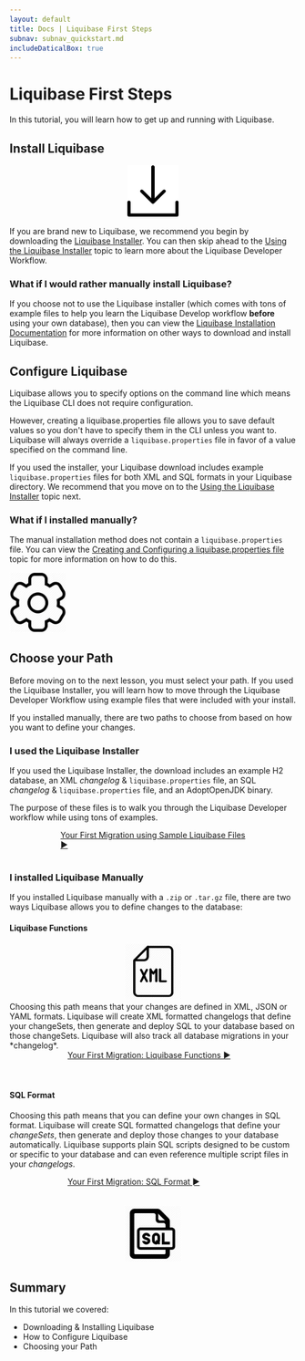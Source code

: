```yaml
---
layout: default
title: Docs | Liquibase First Steps 
subnav: subnav_quickstart.md
includeDaticalBox: true
---
```

# Liquibase First Steps
In this tutorial, you will learn how to get up and running with Liquibase.

## Install Liquibase
<div class="tile-container">
  <div class="tile-item" align="center">
    <img src="/images/quickstart/download_icon.png" width="90px" alt="Download Icon">
  </div>

<div class="tile-item" markdown="1">

If you are brand new to Liquibase, we recommend you begin by downloading the <a href="https://download.liquibase.org/download/?frm=n" target="_blank">Liquibase Installer</a>. You can then skip ahead to the <a href="/documentation/workflows/using-the-lb-installer.html">Using the Liquibase Installer</a> topic to learn more about the Liquibase Developer Workflow.

### What if I would rather manually install Liquibase?
If you choose not to use the Liquibase installer (which comes with tons of example files to help you learn the Liquibase Develop workflow **before** using your own database), then you can view the [Liquibase Installation Documentation](/documentation/installation/index.html) for more information on other ways to download and install Liquibase.
</div>
</div>

## Configure Liquibase
<div class="tile-container">
<div class="tile-item" markdown="1">

Liquibase allows you to specify options on the command line which means the Liquibase CLI does not require configuration. 

However, creating a liquibase.properties file allows you to save default values so you don't have to specify them in the CLI unless you want to. 
Liquibase will always override a `liquibase.properties` file in favor of a value specified on the command line.

If you used the installer, your Liquibase download includes example `liquibase.properties` files for both XML and SQL formats in your Liquibase directory. 
We recommend that you move on to the <a href="/documentation/workflows/using-the-lb-installer.html">Using the Liquibase Installer</a> topic next.

### What if I installed manually?

The manual installation method does not contain a `liquibase.properties` file. You can view the [Creating and Configuring a liquibase.properties file](/documentation/config_properties.html) topic for more information on how to do this.
</div>

<div class="tile-item">
  <img src="/images/quickstart/configure.png" width="100px" alt="Configure Icon">
  </div>
</div>

## Choose your Path
Before moving on to the next lesson, you must select your path. If you used the Liquibase Installer, you will learn how to move through the Liquibase Developer Workflow using example files that were included with your install. 

If you installed manually, there are two paths to choose from based on how you want to define your changes.

### **I used the Liquibase Installer**
If you used the Liquibase Installer, the download includes an example H2 database, an XML *changelog* & `liquibase.properties` file, an SQL *changelog* & `liquibase.properties` file, and an AdoptOpenJDK binary.

The purpose of these files is to walk you through the Liquibase Developer workflow while using tons of examples.

<div class="cta-container" style="margin-left: auto; margin-right: auto; width: 325px; height: 50px">
<div class="cta cta--block"><a href="/documentation/workflows/using-the-lb-installer.html">Your First Migration using Sample Liquibase Files ►</a></div></div>

### **I installed Liquibase Manually**
If you installed Liquibase manually with a `.zip` or `.tar.gz` file, there are two ways Liquibase allows you to define changes to the database:

#### Liquibase Functions

<div class="tile-container">
  <div class="tile-item" align="center">
    <img src="/images/quickstart/xml-icon.png" width="100px" alt="XML Icon">
  </div>

<div class="tile-item" markdown="1">
Choosing this path means that your changes are defined in XML, JSON or YAML formats. Liquibase will create XML formatted changelogs that define your changeSets, then generate and deploy SQL to your database based on those changeSets. Liquibase will also track all database migrations in your *changelog*. 
<div class="cta-container" style="margin-left: auto; margin-right: auto; width: 300px; height: 50px">
<div class="cta cta--block"><a href="/get_started/quickstart_lb.html">Your First Migration: Liquibase Functions ►</a></div></div>
</div>
</div>
<div class="tile-container">
<div class="tile-item" markdown="1">

#### SQL Format
Choosing this path means that you can define your own changes in SQL format. Liquibase will create SQL formatted changelogs that define your *changeSets*, then generate and deploy those changes to your database automatically. Liquibase supports plain SQL scripts designed to be custom or specific to your database and can even reference multiple script files in your *changelogs*.  
<div class="cta-container" style="margin-left: auto; margin-right: auto; width: 300px; height: 50px">
<div class="cta cta--block"><a href="/get_started/quickstart_sql.html">Your First Migration: SQL Format ►</a>
</div></div></div>

<div class="tile-item" align="center">
    <img src="/images/quickstart/sql-icon.png" width="100px" alt="SQL Icon">
  </div>
</div>

## Summary
In this tutorial we covered:
-   Downloading & Installing Liquibase
-   How to Configure Liquibase
-   Choosing your Path
